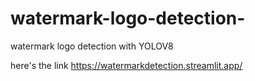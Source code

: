 # watermark-logo-detection-
watermark logo detection with YOLOV8





here's the link
https://watermarkdetection.streamlit.app/
